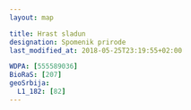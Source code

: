 ```yaml
---
layout: map

title: Hrast sladun
designation: Spomenik prirode
last_modified_at: 2018-05-25T23:19:55+02:00

WDPA: [555589036]
BioRaS: [207]
geoSrbija:
  L1_182: [82]
---
```


